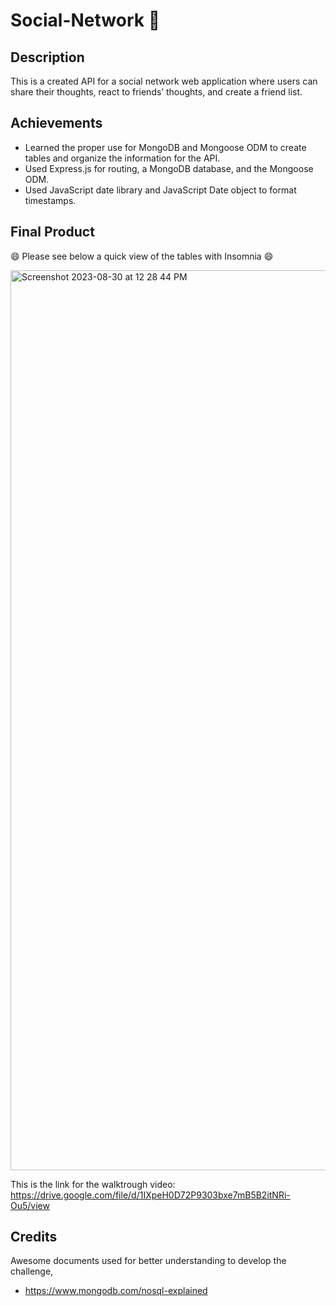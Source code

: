 # Social-Network 👥

## Description

This is a created API for a social network web application where users can share their thoughts, react to friends’ thoughts, and create a friend list. 


## Achievements

- Learned the proper use for MongoDB and Mongoose ODM to create tables and organize the information for the API.
- Used Express.js for routing, a MongoDB database, and the Mongoose ODM.
- Used JavaScript date library and JavaScript Date object to format timestamps.
  

## Final Product
 
😄 Please see below a quick view of the tables with Insomnia 😄 

<img width="1440" alt="Screenshot 2023-08-30 at 12 28 44 PM" src="https://github.com/HeiRiv/Social-Network/assets/128196586/62fa0ed3-5884-49fc-a15a-0aa115acab6a">



This is the link for the walktrough video: https://drive.google.com/file/d/1IXpeH0D72P9303bxe7mB5B2itNRi-Ou5/view

## Credits 

Awesome documents used for better understanding to develop the challenge,

- https://www.mongodb.com/nosql-explained

